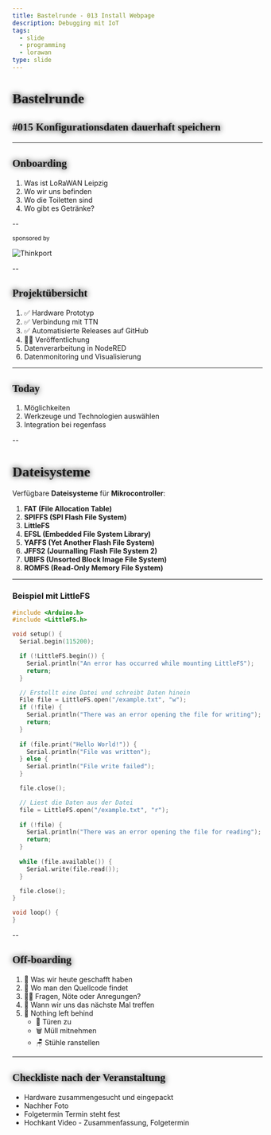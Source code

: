```yaml
---
title: Bastelrunde - 013 Install Webpage
description: Debugging mit IoT
tags:
  - slide
  - programming
  - lorawan
type: slide
---
```

<style>
@import url('https://fonts.googleapis.com/css2?family=Lobster&family=Permanent+Marker&display=swap');
h1, h2 {
	font-family: 'Permanent Marker', cursive !important;
	text-shadow: 0 0 12px #000 !important;
}
</style>

<!-- slide bg="[[meetup-015.png]]" data-auto-animate     -->

# Bastelrunde 
<!-- element style="padding-top: 30%; text-shadow: 4px 4px 2px 2px #000;" -->
## #015 Konfigurationsdaten dauerhaft speichern

<!-- element style="text-shadow: 4px 4px 2px 2px #000" -->

<!--
**Checkliste bevor es losgeht:**

- [ ] Foto gemacht
- [ ] Tweet gesendet
- [ ] Hochkant Video

-->

---

## Onboarding

1) Was ist LoRaWAN Leipzig
2) Wo wir uns befinden
3) Wo die Toiletten sind
4) Wo gibt es Getränke?

<!--
- [ ] Was ist LoRaWAN Leipzig
	- [ ] Ziele
	- [ ] Wer sind die Leute
- [ ] Wo befinden wir uns (Basislager, Kohlenstraße)
- [ ] Wo sind die Toiletten
- [ ] Wo gibt es Getränke?
-->

--

<!-- slide bg="[[vergissberlin_man_on_a_roof_top_with_an_antenna_and_a_soldering_17ba6cf4-1d1b-4eba-b3ee-30b9431dd2c1.png]]" -->

<grid drag="60 30" bg="#ffffff88" style="border-radius: 12px;backdrop-filter: blur(20px);" pad="1em 2em 1em 1em">

<small>sponsored by</small>

![Thinkport](https://thinkport.digital/wp-content/uploads/elementor/thumbs/Logo_horizontral_new-q79kisryfbimg521qvcamhuu9zgajwl52ie1tm6q0s.png)

</grid>

--

## Projektübersicht

1) ✅ Hardware Prototyp
2) ✅ Verbindung mit TTN
3) ✅ Automatisierte Releases auf GitHub
4) 👩‍💻 Veröffentlichung
5) Datenverarbeitung in NodeRED
6) Datenmonitoring und Visualisierung


---
<!-- slide bg="[[vergissberlin_microcontroller_flying_through_clouds_e4ca3e11-4904-4bfb-a259-0a4fbf2dee4e.png]]" -->

<grid drag="60 30" bg="#000000cc" style="border-radius: 12px;backdrop-filter: blur(10px);" pad="1em 2em 1em 1em">

## Today 👩‍💻🧑🏼‍💻👨🏻‍💻

1) Möglichkeiten
1) Werkzeuge und Technologien auswählen
1) Integration bei regenfass
</grid>

--

# Dateisysteme

Verfügbare **Dateisysteme** für **Mikrocontroller**:

1) **FAT (File Allocation Table)**
    <!--
    - FAT16 und FAT32 sind weit verbreitete Dateisysteme, die auf Flash-Speicher eingesetzt werden können.
    - Sie sind einfach zu implementieren und unterstützen Verzeichnisse.
    - Allerdings haben sie einen gewissen Overhead und sind möglicherweise nicht ideal für speicher- oder RAM-beschränkte Anwendungen.
    -->
1) **SPIFFS (SPI Flash File System)**
    <!--    
    - **Ursprüngliches Dateisystem**: SPIFFS war das ursprüngliche Dateisystem für ESP8266 und ESP32.
    - **Geeignet für speicher- und RAM-beschränkte Anwendungen**: SPIFFS eignet sich gut für Anwendungen mit begrenztem Speicherplatz und RAM, die viele kleine Dateien verwenden und statisches und dynamisches Wear-Leveling benötigen.
    - **Minimale Dateisystem-Overhead**: Der Overhead auf dem Flash-Speicher ist minimal.
    - **Keine echte Verzeichnisunterstützung**: SPIFFS unterstützt keine echten Verzeichnisse.
    - **Wird von Espressif nicht mehr empfohlen**: Espressif hat SPIFFS aufgrund seiner mangelnden Robustheit und relativen Langsamkeit nicht weiter empfohlen.
    -->
2) **LittleFS**
    <!--
    - **Neuere Alternative**: LittleFS ist eine neuere Alternative zu SPIFFS.
    - **Höhere Leistung und Verzeichnisunterstützung**: LittleFS konzentriert sich auf höhere Leistung und bietet echte Verzeichnisunterstützung.
    - **Höherer Overhead pro Datei**: LittleFS hat einen höheren Overhead pro Datei (mindestens 4 KB im Vergleich zu SPIFFS’ 256 Byte).
    - **Resilienz bei Stromausfällen**: LittleFS ist widerstandsfähiger gegen Stromausfälle, und das Dateisystem wird nicht beschädigt, wenn der Strom während einer Schreiboperation ausfällt.
    -->
3) **EFSL (Embedded File System Library)**
    <!--
    - EFSL ist ein plattformübergreifendes FAT16/32-Dateisystem, das Partitionen und Superfloppys unterstützt.
    - Es enthält Beispielcode für Mikrocontroller wie AVR, LPC2000 und AT91SAM7.
    -->
4) **YAFFS (Yet Another Flash File System)**
    <!--
    - YAFFS ist ein speziell für NAND-Flash-Speicher entwickeltes Dateisystem.
    - Es bietet hohe Zuverlässigkeit und Wear-Leveling-Funktionen.
    -->
5) **JFFS2 (Journalling Flash File System 2)**
    <!--
    - JFFS2 ist ein Linux-Dateisystem, das für NOR-Flash-Speicher optimiert ist.
    - Es verwendet ein Journaling-System, um Datenintegrität sicherzustellen.
    -->
6) **UBIFS (Unsorted Block Image File System)**
    <!--
    - UBIFS ist ein weiteres Linux-Dateisystem, das für NAND-Flash-Speicher entwickelt wurde.
    - Es bietet bessere Komprimierung und Wear-Leveling.
    -->
7) **ROMFS (Read-Only Memory File System)**
    <!--
    - ROMFS ist ein schreibgeschütztes Dateisystem, das in den ROM-Bereich des Mikrocontrollers geladen wird.
    - Es eignet sich für statische Daten wie Konfigurationsdateien.
    -->

<!--
Die Wahl des richtigen Dateisystems hängt von deinen spezifischen Anforderungen ab, einschließlich Speicherplatz, Geschwindigkeit und Zuverlässigkeit. [Es ist wichtig, die Vor- und Nachteile jedes Systems zu berücksichtigen und das am besten geeignete für deine Anwendung auszuwählen](https://www.mikrocontroller.net/articles/Kategorie:Speicher_und_Dateisysteme)[1](https://www.mikrocontroller.net/articles/Kategorie:Speicher_und_Dateisysteme)[2](https://www.mikrocontroller.net/articles/MMC-_und_SD-Karten)[3](https://www.mikrocontroller.net/topic/213556).
-->

---
### Beispiel mit LittleFS
```cpp
#include <Arduino.h>
#include <LittleFS.h>

void setup() {
  Serial.begin(115200);

  if (!LittleFS.begin()) {
    Serial.println("An error has occurred while mounting LittleFS");
    return;
  }

  // Erstellt eine Datei und schreibt Daten hinein
  File file = LittleFS.open("/example.txt", "w");
  if (!file) {
    Serial.println("There was an error opening the file for writing");
    return;
  }
  
  if (file.print("Hello World!")) {
    Serial.println("File was written");
  } else {
    Serial.println("File write failed");
  }

  file.close();

  // Liest die Daten aus der Datei
  file = LittleFS.open("/example.txt", "r");
  
  if (!file) {
    Serial.println("There was an error opening the file for reading");
    return;
  }
  
  while (file.available()) {
    Serial.write(file.read());
  }

  file.close();
}

void loop() {
}
```

--
## Off-boarding

1) 🏁 Was wir heute geschafft haben
2) 🔎 Wo man den Quellcode findet
3) 🙋‍♂️ Fragen, Nöte oder Anregungen?
4) 📆 Wann wir uns das nächste Mal treffen
5) 🫥 Nothing left behind
	- 🚪 Türen zu
	- 🗑️ Müll mitnehmen
	- 🪑 Stühle ranstellen

---
## Checkliste nach der Veranstaltung

-  Hardware zusammengesucht und eingepackt
- Nachher Foto
- Folgetermin Termin steht fest
- Hochkant Video - Zusammenfassung, Folgetermin
